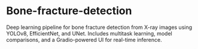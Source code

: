 # Bone-fracture-detection
Deep learning pipeline for bone fracture detection from X-ray images using YOLOv8, EfficientNet, and UNet. Includes multitask learning, model comparisons, and a Gradio-powered UI for real-time inference.
